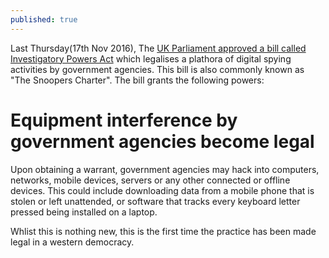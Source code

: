 ```yaml
---
published: true
---
```

Last Thursday(17th Nov 2016), The [UK Parliament approved a bill called Investigatory Powers Act](https://www.theguardian.com/world/2016/nov/19/extreme-surveillance-becomes-uk-law-with-barely-a-whimper) which legalises a plathora of digital spying activities by government agencies. This bill is also commonly known as "The Snoopers Charter". The bill grants the following powers:

# Equipment interference by government agencies become legal
Upon obtaining a warrant, government agencies may hack into computers, networks, mobile devices, servers or any other connected or offline devices. 
This could include downloading data from a mobile phone that is stolen or left unattended, or software that tracks every keyboard letter pressed being installed on a laptop.

Whlist this is nothing new, this is the first time the practice has been made legal in a western democracy.
